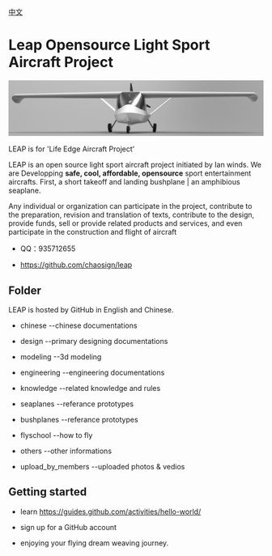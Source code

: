 [中文](https://github.com/chaosign/LEAP//blob/master/readme_cn.md)
# Leap Opensource Light Sport Aircraft Project
<img src="./leap.png" width = "1000"/>

LEAP is for 'Life Edge Aircraft Project'

LEAP is an open source light sport aircraft project initiated by Ian winds.
We are Developping **safe, cool, affordable, opensource** sport entertainment aircrafts. First, 
a short takeoff and landing bushplane | an amphibious seaplane.

Any individual or organization can participate in the project, contribute to the preparation, revision and translation of texts, contribute to the design, provide funds, sell or provide related products and services, and even participate in the construction and flight of aircraft

- QQ：935712655 
+ https://github.com/chaosign/leap

## Folder
LEAP is hosted by GitHub in English and Chinese.
- chinese             --chinese documentations
+ design              --primary designing documentations
- modeling            --3d modeling 
+ engineering         --engineering documentations
- knowledge           --related knowledge and rules
+ seaplanes           --referance prototypes
- bushplanes          --referance prototypes 
+ flyschool           --how to fly
- others              --other informations
+ upload_by_members   --uploaded photos & vedios

## Getting started
- learn https://guides.github.com/activities/hello-world/
+ sign up for a GitHub account
- enjoying your flying dream weaving journey.

